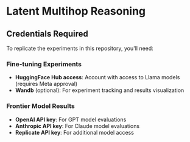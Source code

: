 # Latent Multihop Reasoning

## Credentials Required

To replicate the experiments in this repository, you'll need:

### Fine-tuning Experiments
* **HuggingFace Hub access**: Account with access to Llama models (requires Meta approval)
* **Wandb** (optional): For experiment tracking and results visualization

### Frontier Model Results
* **OpenAI API key**: For GPT model evaluations
* **Anthropic API key**: For Claude model evaluations  
* **Replicate API key**: For additional model access
